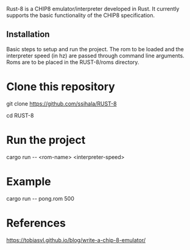 Rust-8 is a CHIP8 emulator/interpreter developed in Rust. It currently supports the basic functionality of the CHIP8 specification.


## Installation
Basic steps to setup and run the project. The rom to be loaded and the interpreter speed (in hz) are passed through command line arguments. Roms are to be placed in the RUST-8/roms directory.

<!-- start:code block -->
# Clone this repository
git clone https://github.com/ssihala/RUST-8

cd RUST-8

# Run the project
cargo run -- \<rom-name> \<interpreter-speed>

# Example
cargo run -- pong.rom 500
<!-- end:code block -->

# References
https://tobiasvl.github.io/blog/write-a-chip-8-emulator/
